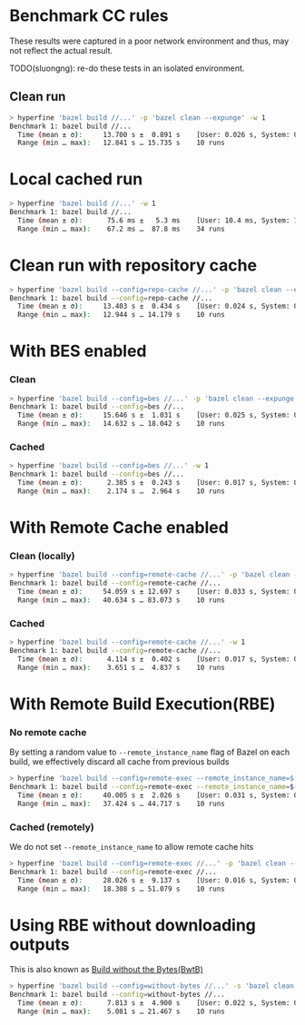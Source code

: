 # Benchmark CC rules

These results were captured in a poor network environment and thus, may not reflect the actual result.

TODO(sluongng): re-do these tests in an isolated environment.


## Clean run

```bash
> hyperfine 'bazel build //...' -p 'bazel clean --expunge' -w 1
Benchmark 1: bazel build //...
  Time (mean ± σ):     13.700 s ±  0.891 s    [User: 0.026 s, System: 0.030 s]
  Range (min … max):   12.841 s … 15.735 s    10 runs
```

# Local cached run

```bash
> hyperfine 'bazel build //...' -w 1
Benchmark 1: bazel build //...
  Time (mean ± σ):      75.6 ms ±   5.3 ms    [User: 10.4 ms, System: 12.5 ms]
  Range (min … max):    67.2 ms …  87.8 ms    34 runs
```

# Clean run with repository cache

```bash
> hyperfine 'bazel build --config=repo-cache //...' -p 'bazel clean --expunge' -w 1
Benchmark 1: bazel build --config=repo-cache //...
  Time (mean ± σ):     13.403 s ±  0.434 s    [User: 0.024 s, System: 0.028 s]
  Range (min … max):   12.944 s … 14.179 s    10 runs
```

# With BES enabled

### Clean

```bash
> hyperfine 'bazel build --config=bes //...' -p 'bazel clean --expunge' -w 1
Benchmark 1: bazel build --config=bes //...
  Time (mean ± σ):     15.646 s ±  1.031 s    [User: 0.025 s, System: 0.029 s]
  Range (min … max):   14.632 s … 18.042 s    10 runs
```

### Cached

```bash
> hyperfine 'bazel build --config=bes //...' -w 1
Benchmark 1: bazel build --config=bes //...
  Time (mean ± σ):      2.385 s ±  0.243 s    [User: 0.017 s, System: 0.020 s]
  Range (min … max):    2.174 s …  2.964 s    10 runs
```

# With Remote Cache enabled

### Clean (locally)

```bash
> hyperfine 'bazel build --config=remote-cache //...' -p 'bazel clean --expunge' -w 1
Benchmark 1: bazel build --config=remote-cache //...
  Time (mean ± σ):     54.059 s ± 12.697 s    [User: 0.033 s, System: 0.034 s]
  Range (min … max):   40.634 s … 83.073 s    10 runs
```

### Cached

```bash
> hyperfine 'bazel build --config=remote-cache //...' -w 1
Benchmark 1: bazel build --config=remote-cache //...
  Time (mean ± σ):      4.114 s ±  0.402 s    [User: 0.017 s, System: 0.020 s]
  Range (min … max):    3.651 s …  4.837 s    10 runs
```

# With Remote Build Execution(RBE)

### No remote cache

By setting a random value to `--remote_instance_name` flag of Bazel on each build, we effectively discard all cache from previous builds

```bash
> hyperfine 'bazel build --config=remote-exec --remote_instance_name=$(openssl rand -hex 12) //...' -p 'bazel clean --expunge' -w 1
Benchmark 1: bazel build --config=remote-exec --remote_instance_name=$(openssl rand -hex 12) //...
  Time (mean ± σ):     40.005 s ±  2.026 s    [User: 0.031 s, System: 0.038 s]
  Range (min … max):   37.424 s … 44.717 s    10 runs
```

### Cached (remotely)

We do not set `--remote_instance_name` to allow remote cache hits

```bash
> hyperfine 'bazel build --config=remote-exec //...' -p 'bazel clean --expunge' -w 1
Benchmark 1: bazel build --config=remote-exec //...
  Time (mean ± σ):     28.026 s ±  9.137 s    [User: 0.016 s, System: 0.020 s]
  Range (min … max):   18.308 s … 51.079 s    10 runs
```

# Using RBE without downloading outputs

This is also known as [Build without the Bytes(BwtB)](https://blog.bazel.build/2019/05/07/builds-without-bytes.html)

```bash
> hyperfine 'bazel build --config=without-bytes //...' -s 'bazel clean --expunge' -w 1
Benchmark 1: bazel build --config=without-bytes //...
  Time (mean ± σ):      7.813 s ±  4.900 s    [User: 0.022 s, System: 0.029 s]
  Range (min … max):    5.081 s … 21.467 s    10 runs
```

